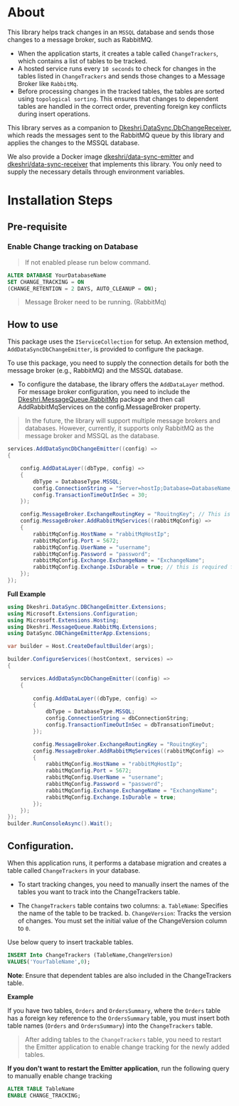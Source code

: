 # About

This library helps track changes in an `MSSQL` database and sends those changes to a message broker, such as RabbitMQ.
* When the application starts, it creates a table called `ChangeTrackers`, which contains a list of tables to be tracked.
* A hosted service runs every `10 seconds` to check for changes in the tables listed in `ChangeTrackers` and sends those changes to a Message Broker like `RabbitMq`.
* Before processing changes in the tracked tables, the tables are sorted using `topological sorting`. 
This ensures that changes to dependent tables are handled in the correct order, preventing foreign key conflicts during insert operations.

This library serves as a companion to [Dkeshri.DataSync.DbChangeReceiver](https://www.nuget.org/packages/Dkeshri.DataSync.DbChangeReceiver), which reads the messages sent to the RabbitMQ queue by this library and applies the changes to the MSSQL database.

We also provide a Docker image [dkeshri/data-sync-emitter](https://hub.docker.com/r/dkeshri/data-sync-emitter) 
and [dkeshri/data-sync-receiver](https://hub.docker.com/r/dkeshri/data-sync-receiver) that implements this library. 
You only need to supply the necessary details through environment variables.

# Installation Steps

## Pre-requisite

### Enable Change tracking on Database

> If not enabled please run below command.

```sql
ALTER DATABASE YourDatabaseName
SET CHANGE_TRACKING = ON 
(CHANGE_RETENTION = 2 DAYS, AUTO_CLEANUP = ON);
```

> Message Broker need to be running. (RabbitMq)

## How to use

This package uses the `IServiceCollection` for setup. An extension method, `AddDataSyncDbChangeEmitter`, is provided to configure the package.

To use this package, you need to supply the connection details for both the message broker (e.g., RabbitMQ) and the MSSQL database.

* To configure the database, the library offers the `AddDataLayer` method. For message broker configuration, you need to include the [Dkeshri.MessageQueue.RabbitMq](https://www.nuget.org/packages/Dkeshri.MessageQueue.RabbitMq) package and then call AddRabbitMqServices on the config.MessageBroker property.

> In the future, the library will support multiple message brokers and databases. However, currently, it supports only RabbitMQ as the message broker and MSSQL as the database.

```csharp
services.AddDataSyncDbChangeEmitter((config) =>
{

    config.AddDataLayer((dbType, config) =>
    {
        dbType = DatabaseType.MSSQL;
        config.ConnectionString = "Server=hostIp;Database=DatabaseName;User Id=userid;Password=YourDbPassword;Encrypt=False";
        config.TransactionTimeOutInSec = 30;
    });

    config.MessageBroker.ExchangeRoutingKey = "RouitngKey"; // This is required. ExchangeRoutingKey is any string value
    config.MessageBroker.AddRabbitMqServices((rabbitMqConfig) =>
    {
        rabbitMqConfig.HostName = "rabbitMqHostIp";
        rabbitMqConfig.Port = 5672;
        rabbitMqConfig.UserName = "username";
        rabbitMqConfig.Password = "password";
        rabbitMqConfig.Exchange.ExchangeName = "ExchangeName";
        rabbitMqConfig.Exchange.IsDurable = true; // this is required for durable exchange
    });
});
```
**Full Example**

```csharp
using Dkeshri.DataSync.DBChangeEmitter.Extensions;
using Microsoft.Extensions.Configuration;
using Microsoft.Extensions.Hosting;
using Dkeshri.MessageQueue.RabbitMq.Extensions;
using DataSync.DBChangeEmitterApp.Extensions;

var builder = Host.CreateDefaultBuilder(args);

builder.ConfigureServices((hostContext, services) =>
{

    services.AddDataSyncDbChangeEmitter((config) =>
    {
        
        config.AddDataLayer((dbType, config) =>
        {
            dbType = DatabaseType.MSSQL;
            config.ConnectionString = dbConnectionString;
            config.TransactionTimeOutInSec = dbTransationTimeOut;
        });

        config.MessageBroker.ExchangeRoutingKey = "RouitngKey";
        config.MessageBroker.AddRabbitMqServices((rabbitMqConfig) =>
        {
            rabbitMqConfig.HostName = "rabbitMqHostIp";
            rabbitMqConfig.Port = 5672;
            rabbitMqConfig.UserName = "username";
            rabbitMqConfig.Password = "password";
            rabbitMqConfig.Exchange.ExchangeName = "ExchangeName";
            rabbitMqConfig.Exchange.IsDurable = true;
        });
    });
});
builder.RunConsoleAsync().Wait();
```

## Configuration.

When this application runs, it performs a database migration and creates a table called `ChangeTrackers` in your database.

* To start tracking changes, you need to manually insert the names of the tables you want to track into the ChangeTrackers table.

* The `ChangeTrackers` table contains two columns:
    a. `TableName`: Specifies the name of the table to be tracked.
    b. `ChangeVersion`: Tracks the version of changes. You must set the initial value of the ChangeVersion column to `0`.

Use below query to insert trackable tables.
```sql
INSERT Into ChangeTrackers (TableName,ChangeVersion)
VALUES('YourTableName',0);
```
**Note**: Ensure that dependent tables are also included in the ChangeTrackers table.

**Example**

If you have two tables, `Orders` and `OrdersSummary`, where the `Orders` table has a foreign key reference to the `OrdersSummary` table, 
you must insert both table names (`Orders` and `OrdersSummary`) into the `ChangeTrackers` table.

> After adding tables to the `ChangeTrackers` table, 
you need to restart the Emitter application to enable change tracking for the newly added tables.

**If you don't want to restart the Emitter application**, 
run the following query to manually enable change tracking

```sql
ALTER TABLE TableName
ENABLE CHANGE_TRACKING;
```
